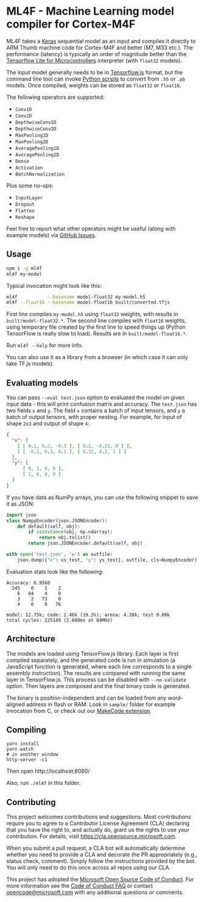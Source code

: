 # ML4F - Machine Learning model compiler for Cortex-M4F

ML4F takes a [Keras](https://keras.io/) sequential model as an input and compiles it directly to 
ARM Thumb machine code for Cortex-M4F and better (M7, M33 etc.).
The performance (latency) is typically an order of magnitude better than the
[Tensorflow Lite for Microcontrollers](https://www.tensorflow.org/lite/microcontrollers) interpreter
(with `float32` models).

The input model generally needs to be in [Tensorflow.js](https://www.tensorflow.org/js) format, but the command line tool can
invoke [Python scripts](https://www.tensorflow.org/js/guide/conversion) to convert from `.h5` or `.pb` models.
Once compiled, weights can be stored as `float32` or `float16`.

The following operators are supported:
* `Conv1D`
* `Conv2D`
* `DepthwiseConv1D`
* `DepthwiseConv2D`
* `MaxPooling1D`
* `MaxPooling2D`
* `AveragePooling1D`
* `AveragePooling2D`
* `Dense`
* `Activation`
* `BatchNormalization`

Plus some no-ops:
* `InputLayer`
* `Dropout`
* `Flatten`
* `Reshape`

Feel free to report what other operators might be useful (along with example models) via 
[GitHub Issues](https://github.com/microsoft/ml4f/issues).

## Usage

```bash
npm i -g ml4f
ml4f my-model
```

Typical invocation might look like this:

```bash
ml4f           --basename model-float32 my-model.h5
ml4f --float16 --basename model-float16 built/converted.tfjs
```

First line compiles `my-model.h5` using `float32` weights, with results in `built/model-float32.*`.
The second line compiles with `float16` weights, using temporary file created by the first
line to speed things up (Python TensorFlow is really slow to load).
Results are in `built/model-float16.*`.

Run `ml4f --help` for more info.

You can also use it as a library from a browser (in which case it can only take TF.js models).

## Evaluating models

You can pass `--eval test.json` option to evaluated the model on given input data - this will
print confusion matrix and accuracy.
The `test.json` has two fields `x` and `y`. The field `x` contains a batch of input tensors,
and `y` a batch of output tensors, with proper nesting.
For example, for input of shape `2x3` and output of shape `4`:

```json
{ 
  "x": [
    [ [ 0.1, 0.2, -0.3 ], [ 0.2, -0.22, 0 ] ],
    [ [ -0.1, 0.3, 0.1 ], [ 0.32, 0.2, 1 ] ]
  ],
  "y": [
      [ 0, 1, 0, 0 ],
      [ 1, 0, 0, 0 ]
  ]
}
```

If you have data as NumPy arrays, you can use the following snippet to save it as JSON:

```python
import json
class NumpyEncoder(json.JSONEncoder):
    def default(self, obj):
        if isinstance(obj, np.ndarray):
            return obj.tolist()
        return json.JSONEncoder.default(self, obj)

with open('test.json', 'w') as outfile:
    json.dump({"x": xs_test, "y": ys_test}, outfile, cls=NumpyEncoder)
```

Evaluation stats look like the following:

```
Accuracy: 0.9560
  245    0    1    2
    6   84    4    0
    3    2   73    0
    4    0    0   76

model: 12.75k; code: 2.46k (19.3%); arena: 4.38k; test 0.00k
total cycles: 225149 (2.680ms at 84MHz)
```

## Architecture

The models are loaded using TensorFlow.js library.
Each layer is first compiled separately, and the generated code is run in simulation
(a JavaScript function is generated, where each line corresponds to a single assembly instruction).
The results are compared with running the same layer in TensorFlow.js.
This process can be disabled with `--no-validate` option.
Then layers are composed and the final binary code is generated.

The binary is position-independent and can be loaded from any word-aligned address in flash or RAM.
Look in `sample/` folder for example invocation from C, 
or check out our [MakeCode extension](https://github.com/microsoft/pxt-ml4f).


## Compiling

```
yarn install
yarn watch
# in another window
http-server -c1
```

Then open http://localhost:8080/

Also, run `./ml4f` in this folder.

## Contributing

This project welcomes contributions and suggestions.  Most contributions require you to agree to a
Contributor License Agreement (CLA) declaring that you have the right to, and actually do, grant us
the rights to use your contribution. For details, visit https://cla.opensource.microsoft.com.

When you submit a pull request, a CLA bot will automatically determine whether you need to provide
a CLA and decorate the PR appropriately (e.g., status check, comment). Simply follow the instructions
provided by the bot. You will only need to do this once across all repos using our CLA.

This project has adopted the [Microsoft Open Source Code of Conduct](https://opensource.microsoft.com/codeofconduct/).
For more information see the [Code of Conduct FAQ](https://opensource.microsoft.com/codeofconduct/faq/) or
contact [opencode@microsoft.com](mailto:opencode@microsoft.com) with any additional questions or comments.
